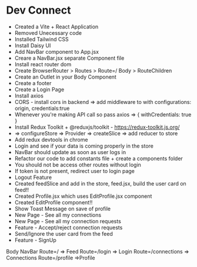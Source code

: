 # Dev Connect

- Created a Vite + React Application
- Removed Unecessary code
- Installed Tailwind CSS
- Install Daisy UI
- Add NavBar component to App.jsx
- Creare a NavBar.jsx separate Component file
- Install react router dom
- Create BrowserRouter > Routes > Route=/ Body > RouteChildren
- Create an Outlet in your Body Component
- Create a footer
- Create a Login Page
- Install axios
- CORS - install cors in backend => add middleware to with configurations: origin, credentials:true
- Whenever you're making API call so pass axios => { withCredentials: true }
- Install Redux Toolkit + @reduxjs/toolkit - https://redux-toolkit.js.org/
- => configureStore => Provider => createSlice => add reducer to store
- Add redux devtools in chrome
- Login and see if your data is coming properly in the store
- NavBar should update as soon as user logs in
- Refactor our code to add constants file + create a components folder
- You should not be access other routes without login
- If token is not present, redirect user to login page
- Logout Feature
- Created feedSlice and add in the store, feed.jsx, build the user card on feed!!
- Created Profile.jsx which uses EditProfile.jsx component
- Created EditProfile component!!
- Show Toast Message on save of profile
- New Page - See all my connections
- New Page - See all my connection requests
- Feature - Accept/reject connection requests
- Send/Ignore the user card from the feed
- Feature - SignUp

Body
NavBar
Route=/ => Feed
Route=/login => Login
Route=/connections => Connections
Route=/profile =>Profile
